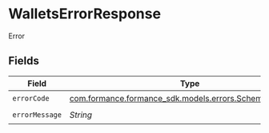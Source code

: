# WalletsErrorResponse

Error


## Fields

| Field                                                                                               | Type                                                                                                | Required                                                                                            | Description                                                                                         |
| --------------------------------------------------------------------------------------------------- | --------------------------------------------------------------------------------------------------- | --------------------------------------------------------------------------------------------------- | --------------------------------------------------------------------------------------------------- |
| `errorCode`                                                                                         | [com.formance.formance_sdk.models.errors.SchemasErrorCode](../../models/errors/SchemasErrorCode.md) | :heavy_check_mark:                                                                                  | N/A                                                                                                 |
| `errorMessage`                                                                                      | *String*                                                                                            | :heavy_check_mark:                                                                                  | N/A                                                                                                 |